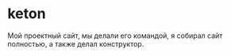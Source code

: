 # keton
Мой проектный сайт, мы делали его командой, я собирал сайт полностью, а также делал конструктор.
